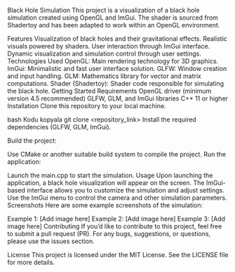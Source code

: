 Black Hole Simulation
This project is a visualization of a black hole simulation created using OpenGL and ImGui. The shader is sourced from Shadertoy and has been adapted to work within an OpenGL environment.

Features
Visualization of black holes and their gravitational effects.
Realistic visuals powered by shaders.
User interaction through ImGui interface.
Dynamic visualization and simulation control through user settings.
Technologies Used
OpenGL: Main rendering technology for 3D graphics.
ImGui: Minimalistic and fast user interface solution.
GLFW: Window creation and input handling.
GLM: Mathematics library for vector and matrix computations.
Shader (Shadertoy): Shader code responsible for simulating the black hole.
Getting Started
Requirements
OpenGL driver (minimum version 4.5 recommended)
GLFW, GLM, and ImGui libraries
C++ 11 or higher
Installation
Clone this repository to your local machine.

bash
Kodu kopyala
git clone <repository_link>
Install the required dependencies (GLFW, GLM, ImGui).

Build the project:

Use CMake or another suitable build system to compile the project.
Run the application:

Launch the main.cpp to start the simulation.
Usage
Upon launching the application, a black hole visualization will appear on the screen.
The ImGui-based interface allows you to customize the simulation and adjust settings.
Use the ImGui menu to control the camera and other simulation parameters.
Screenshots
Here are some example screenshots of the simulation:

Example 1: [Add image here]
Example 2: [Add image here]
Example 3: [Add image here]
Contributing
If you’d like to contribute to this project, feel free to submit a pull request (PR). For any bugs, suggestions, or questions, please use the issues section.

License
This project is licensed under the MIT License. See the LICENSE file for more details.